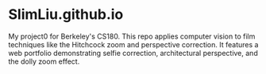 # SlimLiu.github.io
My project0 for Berkeley's CS180. This repo applies computer vision to film techniques like the Hitchcock zoom and perspective correction. It features a web portfolio demonstrating selfie correction, architectural perspective, and the dolly zoom effect.
